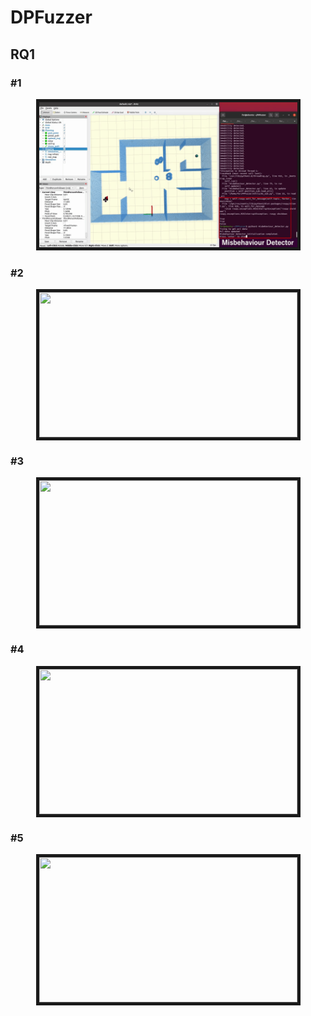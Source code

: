 # DPFuzzer

## RQ1
### \#1
<p align = "center">
<img src="RQ1/gifs/type1/type1-1.gif" width = "413" height = "232" border="5" />
</p>

### \#2
<p align = "center">
<img src="RQ1/gifs/type1/type2-1.gif" width = "413" height = "232" border="5" />
</p>

### \#3
<p align = "center">
<img src="RQ1/gifs/type1/type3-1.gif" width = "413" height = "232" border="5" />
</p>

### \#4
<p align = "center">
<img src="RQ1/gifs/type1/type4.gif" width = "413" height = "232" border="5" />
</p>

### \#5
<p align = "center">
<img src="RQ1/gifs/type1/type5.gif" width = "413" height = "232" border="5" />
</p>
